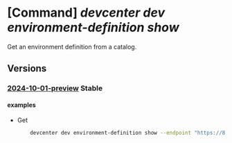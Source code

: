# [Command] _devcenter dev environment-definition show_

Get an environment definition from a catalog.

## Versions

### [2024-10-01-preview](/Resources/data-plane/microsoft.devcenter/L3Byb2plY3RzL3t9L2NhdGFsb2dzL3t9L2Vudmlyb25tZW50ZGVmaW5pdGlvbnMve30=/2024-10-01-preview.xml) **Stable**

<!-- data-plane:microsoft.devcenter /projects/{}/catalogs/{}/environmentdefinitions/{} 2024-10-01-preview -->

#### examples

- Get
    ```bash
        devcenter dev environment-definition show --endpoint "https://8a40af38-3b4c-4672-a6a4-5e964b1870ed-contosodevcenter.centralus.devcenter.azure.com/" --project-name "DevProject" --catalog-name "myCatalog" --definition-name "foo"
    ```
